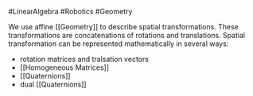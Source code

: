 #LinearAlgebra #Robotics #Geometry 

We use affine [[Geometry]] to describe spatial transformations. These transformations are concatenations of rotations and translations.
Spatial transformation can be represented mathematically in several ways:
- rotation matrices and tralsation vectors
- [[Homogeneous Matrices]]
- [[Quaternions]]
- dual [[Quaternions]]